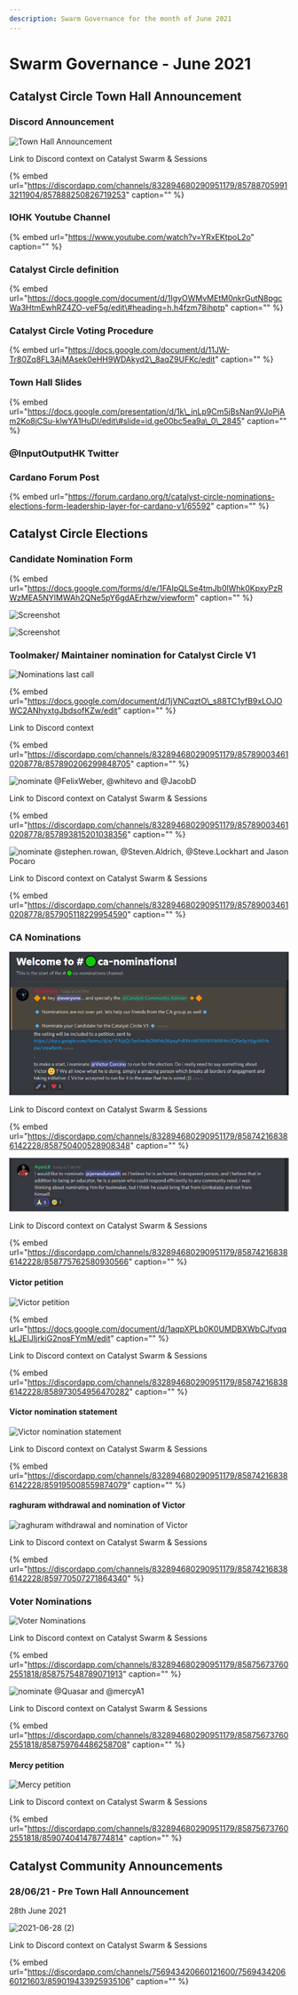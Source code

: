 ```yaml
---
description: Swarm Governance for the month of June 2021
---
```


# Swarm Governance - June 2021

## Catalyst Circle Town Hall Announcement

### Discord Announcement

![Town Hall Announcement](https://user-images.githubusercontent.com/25156451/123560426-e9f44500-d799-11eb-952d-26fe00070474.png)

Link to Discord context on Catalyst Swarm & Sessions

{% embed url="https://discordapp.com/channels/832894680290951179/857887059913211904/857888250826719253" caption="" %}

### IOHK Youtube Channel

{% embed url="https://www.youtube.com/watch?v=YRxEKtpoL2o" caption="" %}

### Catalyst Circle definition

{% embed url="https://docs.google.com/document/d/1IgyOWMvMEtM0nkrGutN8pgcWa3HtmEwhRZ4ZO-veF5g/edit\#heading=h.h4fzm78ihptp" caption="" %}

### Catalyst Circle Voting Procedure

{% embed url="https://docs.google.com/document/d/11JW-Tr80Zq8FL3AjMAsek0eHH9WDAkyd2\_8aqZ9UFKc/edit" caption="" %}

### Town Hall Slides

{% embed url="https://docs.google.com/presentation/d/1k\_jnLp9Cm5jBsNan9VJoPjAm2Ko8jCSu-klwYA1HuDI/edit\#slide=id.ge00bc5ea9a\_0\_2845" caption="" %}

### @InputOutputHK Twitter

### Cardano Forum Post

{% embed url="https://forum.cardano.org/t/catalyst-circle-nominations-elections-form-leadership-layer-for-cardano-v1/65592" caption="" %}

## Catalyst Circle Elections

### Candidate Nomination Form

{% embed url="https://docs.google.com/forms/d/e/1FAIpQLSe4tmJb0lWhk0KpxyPzRWzMEA5NYlMWAh2QNe5pY6gdAErhzw/viewform" caption="" %}

![Screenshot](https://user-images.githubusercontent.com/25156451/123558713-a3015200-d78f-11eb-942f-431533021ab9.png)

![Screenshot](https://user-images.githubusercontent.com/25156451/123558716-a7c60600-d78f-11eb-9f25-995f5dbacd27.png)

### Toolmaker/ Maintainer nomination for Catalyst Circle V1

![Nominations last call](https://user-images.githubusercontent.com/25156451/123558325-8cf29200-d78d-11eb-83ba-8556b9b2990f.png)

{% embed url="https://docs.google.com/document/d/1jVNCqztO\_s88TC1yfB9xLOJOWC2ANhyxtgJbdsofKZw/edit" caption="" %}

Link to Discord context

{% embed url="https://discordapp.com/channels/832894680290951179/857890034610208778/857890206299848705" caption="" %}

![nominate @FelixWeber, @whitevo and @JacobD](https://user-images.githubusercontent.com/25156451/123561240-2b3b2380-d79f-11eb-8d08-1b8bf5c9f849.png)

Link to Discord context on Catalyst Swarm & Sessions

{% embed url="https://discordapp.com/channels/832894680290951179/857890034610208778/857893815201038356" caption="" %}

![nominate @stephen.rowan, @Steven.Aldrich, @Steve.Lockhart and Jason Pocaro](https://user-images.githubusercontent.com/25156451/123561325-9ab11300-d79f-11eb-874b-4c1504beeca3.png)

Link to Discord context on Catalyst Swarm & Sessions

{% embed url="https://discordapp.com/channels/832894680290951179/857890034610208778/857905118229954590" caption="" %}

### CA Nominations

![Welcome to \#ca-nominations &amp; nominate Victor Corcino](../.gitbook/assets/2021-06-27-12-.png)

Link to Discord context on Catalyst Swarm & Sessions

{% embed url="https://discordapp.com/channels/832894680290951179/858742168386142228/858750400528908348" caption="" %}

![nominate @jamesdunseith](../.gitbook/assets/2021-06-27-13-.png)

Link to Discord context on Catalyst Swarm & Sessions

{% embed url="https://discordapp.com/channels/832894680290951179/858742168386142228/858775762580930566" caption="" %}

#### Victor petition

![Victor petition](https://user-images.githubusercontent.com/25156451/123613166-1c825a00-d7fb-11eb-935f-d0fb5f57e50d.png)

{% embed url="https://docs.google.com/document/d/1aqpXPLb0K0UMDBXWbCJfvqqkLJEIJIjrkiG2nosFYmM/edit" caption="" %}

Link to Discord context on Catalyst Swarm & Sessions

{% embed url="https://discordapp.com/channels/832894680290951179/858742168386142228/858973054956470282" caption="" %}

#### Victor nomination statement

![Victor nomination statement](https://user-images.githubusercontent.com/25156451/123808566-c68be000-d8e8-11eb-8538-e5c05bc72261.png)

Link to Discord context on Catalyst Swarm & Sessions

{% embed url="https://discordapp.com/channels/832894680290951179/858742168386142228/859195008559874079" caption="" %}

#### raghuram withdrawal and nomination of Victor

![raghuram withdrawal and nomination of Victor](https://user-images.githubusercontent.com/25156451/123968112-dbcb4200-d9ae-11eb-8214-2d4e66a382be.png)

Link to Discord context on Catalyst Swarm & Sessions

{% embed url="https://discordapp.com/channels/832894680290951179/858742168386142228/859770507271864340" %}



### Voter Nominations

![Voter Nominations](https://user-images.githubusercontent.com/25156451/123561059-32adfd00-d79e-11eb-8dbe-fc036927de80.png)

Link to Discord context on Catalyst Swarm & Sessions

{% embed url="https://discordapp.com/channels/832894680290951179/858756737602551818/858757548789071913" caption="" %}

![nominate @Quasar and @mercyA1](https://user-images.githubusercontent.com/25156451/123561142-ae0fae80-d79e-11eb-9cad-8137a9111b28.png)

Link to Discord context on Catalyst Swarm & Sessions

{% embed url="https://discordapp.com/channels/832894680290951179/858756737602551818/858759764486258708" caption="" %}

#### Mercy petition

![Mercy petition](https://user-images.githubusercontent.com/25156451/123665207-f9be6880-d82f-11eb-86c2-34c9d9bfd1ec.png)

Link to Discord context on Catalyst Swarm & Sessions

{% embed url="https://discordapp.com/channels/832894680290951179/858756737602551818/859074041478774814" caption="" %}

## Catalyst Community Announcements

### 28/06/21 - Pre Town Hall Announcement

28th June 2021

![2021-06-28 \(2\)](https://user-images.githubusercontent.com/25156451/123624717-d206da80-d806-11eb-84f4-8db221699a11.png)

Link to Discord context on Catalyst Swarm & Sessions

{% embed url="https://discordapp.com/channels/756943420660121600/756943420660121603/859019433925935106" caption="" %}

